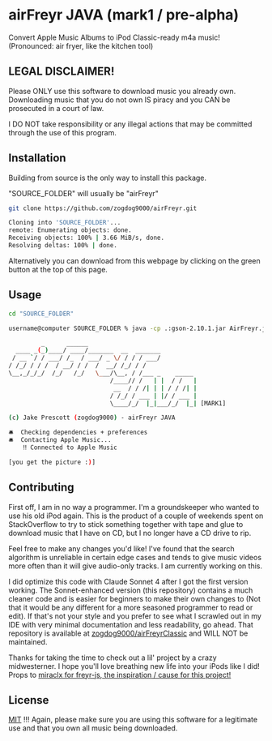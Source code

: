 # airFreyr JAVA (mark1 / pre-alpha)

Convert Apple Music Albums to iPod Classic-ready m4a music! (Pronounced: air fryer, like the kitchen tool)

## LEGAL DISCLAIMER!

Please ONLY use this software to download music you already own. Downloading music that you do not own IS piracy and you CAN be prosecuted in a court of law.

I DO NOT take responsibility or any illegal actions that may be committed through the use of this program.

## Installation

Building from source is the only way to install this package.

"SOURCE_FOLDER" will usually be "airFreyr"

```bash
git clone https://github.com/zogdog9000/airFreyr.git

Cloning into 'SOURCE_FOLDER'...
remote: Enumerating objects: done.
Receiving objects: 100% | 3.66 MiB/s, done.
Resolving deltas: 100% | done.
```

Alternatively you can download from this webpage by clicking on the green button at the top of this page.

## Usage

```bash
cd "SOURCE_FOLDER"

username@computer SOURCE_FOLDER % java -cp .:gson-2.10.1.jar AirFreyr.java "APPLE_MUSIC_URL"

         _      ______
  ____ _(_)____/ ____/_______  __  _______
 / __ `/ / ___/ /_  / ___/ _ \/ / / / ___/
/ /_/ / / /  / __/ / /  /  __/ /_/ / /
\__,_/_/_/  /_/   /_/   \___/\__, / /___ _    _____
                            /____// /   | |  / /   |
                             __  / / /| | | / / /| |
                            / /_/ / ___ | |/ / ___ |
                            \____/_/  |_|___/_/  |_| [MARK1]

(c) Jake Prescott (zogdog9000) - airFreyr JAVA

🛎️  Checking dependencies + preferences
🛎️  Contacting Apple Music...
    ‼️ Connected to Apple Music

[you get the picture :)]
```

## Contributing

First off, I am in no way a programmer. I'm a groundskeeper who wanted to use his old iPod again. This is the product of a couple of weekends spent on StackOverflow to try to stick something together with tape and glue to download music that I have on CD, but I no longer have a CD drive to rip.

Feel free to make any changes you'd like! I've found that the search algorithm is unreliable in certain edge cases and tends to give music videos more often than it will give audio-only tracks. I am currently working on this. 

I did optimize this code with Claude Sonnet 4 after I got the first version working. The Sonnet-enhanced version (this repository) contains a much cleaner code and is easier for beginners to make their own changes to (Not that it would be any different for a more seasoned programmer to read or edit). If that's not your style and you prefer to see what I scrawled out in my IDE with very minimal documentation and less readability, go ahead. That repository is available at [zogdog9000/airFreyrClassic](https://lolwut.com) and WILL NOT be maintained. 

Thanks for taking the time to check out a lil' project by a crazy midwesterner. I hope you'll love breathing new life into your iPods like I did! Props to [miraclx for freyr-js, the inspiration / cause for this project!](https://github.com/miraclx/freyr-js)

## License

[MIT](https://choosealicense.com/licenses/mit/) !!! Again, please make sure you are using this software for a legitimate use and that you own all music being downloaded.
